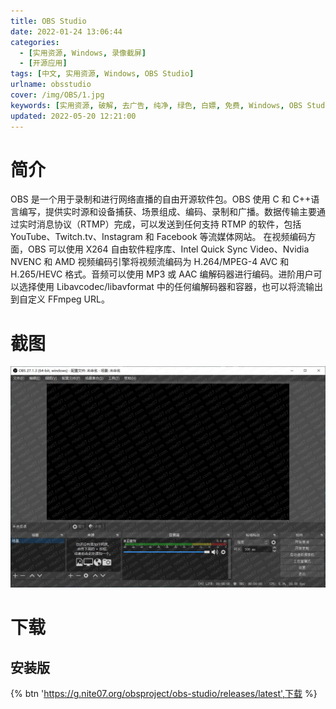 ```yaml
---
title: OBS Studio
date: 2022-01-24 13:06:44
categories:
  - [实用资源, Windows, 录像截屏]
  - [开源应用]
tags: [中文, 实用资源, Windows, OBS Studio]
urlname: obsstudio
cover: /img/OBS/1.jpg
keywords: [实用资源, 破解, 去广告, 纯净, 绿色, 白嫖, 免费, Windows, OBS Studio]
updated: 2022-05-20 12:21:00
---
```


# 简介

OBS 是一个用于录制和进行网络直播的自由开源软件包。OBS 使用 C 和 C++语言编写，提供实时源和设备捕获、场景组成、编码、录制和广播。数据传输主要通过实时消息协议（RTMP）完成，可以发送到任何支持 RTMP 的软件，包括 YouTube、Twitch.tv、Instagram 和 Facebook 等流媒体网站。
在视频编码方面，OBS 可以使用 X264 自由软件程序库、Intel Quick Sync Video、Nvidia NVENC 和 AMD 视频编码引擎将视频流编码为 H.264/MPEG-4 AVC 和 H.265/HEVC 格式。音频可以使用 MP3 或 AAC 编解码器进行编码。进阶用户可以选择使用 Libavcodec/libavformat 中的任何编解码器和容器，也可以将流输出到自定义 FFmpeg URL。

# 截图

![](/img/OBS/2.jpg)

# 下载

## 安装版

{% btn 'https://g.nite07.org/obsproject/obs-studio/releases/latest',下载 %}
